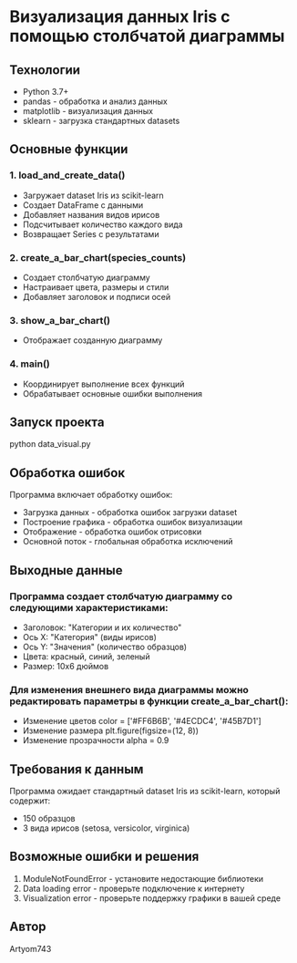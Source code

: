 # **Визуализация данных Iris с помощью столбчатой диаграммы**  
## Технологии  
* Python 3.7+  
* pandas - обработка и анализ данных  
* matplotlib - визуализация данных  
* sklearn - загрузка стандартных datasets 
## Основные функции  
### 1. load_and_create_data()  
* Загружает dataset Iris из scikit-learn  
* Создает DataFrame с данными  
* Добавляет названия видов ирисов  
* Подсчитывает количество каждого вида  
* Возвращает Series с результатами  
### 2. create_a_bar_chart(species_counts)  
* Создает столбчатую диаграмму  
* Настраивает цвета, размеры и стили  
* Добавляет заголовок и подписи осей  
### 3. show_a_bar_chart()  
* Отображает созданную диаграмму  
### 4. main()  
* Координирует выполнение всех функций
* Обрабатывает основные ошибки выполнения  
## Запуск проекта  
python data_visual.py  
## Обработка ошибок  
Программа включает обработку ошибок:  
* Загрузка данных - обработка ошибок загрузки dataset  
* Построение графика - обработка ошибок визуализации  
* Отображение - обработка ошибок отрисовки  
* Основной поток - глобальная обработка исключений
## Выходные данные  
### Программа создает столбчатую диаграмму со следующими характеристиками:  
* Заголовок: "Категории и их количество"  
* Ось X: "Категория" (виды ирисов)  
* Ось Y: "Значения" (количество образцов)  
* Цвета: красный, синий, зеленый  
* Размер: 10x6 дюймов  
### Для изменения внешнего вида диаграммы можно редактировать параметры в функции create_a_bar_chart():  
* Изменение цветов color = ['#FF6B6B', '#4ECDC4', '#45B7D1']  
* Изменение размера plt.figure(figsize=(12, 8))  
* Изменение прозрачности alpha = 0.9  
## Требования к данным  
Программа ожидает стандартный dataset Iris из scikit-learn, который содержит:  
* 150 образцов  
* 3 вида ирисов (setosa, versicolor, virginica)  
## Возможные ошибки и решения  
1. ModuleNotFoundError - установите недостающие библиотеки  
2. Data loading error - проверьте подключение к интернету  
3. Visualization error - проверьте поддержку графики в вашей среде
## Автор  
Artyom743  



